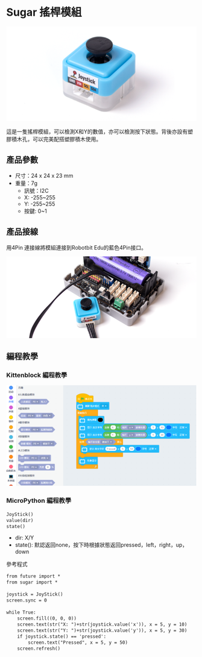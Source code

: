 # Sugar 搖桿模組

![](./images/joy1.png)

這是一隻搖桿模組，可以檢測X和Y的數值，亦可以檢測按下狀態。背後亦設有塑膠積木孔，可以完美配搭塑膠積木使用。

## 產品參數

- 尺寸：24 x 24 x 23 mm
- 重量：7g
    - 訊號：I2C
    - X: -255~255
    - Y: -255~255
    - 按鍵: 0~1

## 產品接線

用4Pin 連接線將模組連接到Robotbit Edu的藍色4Pin接口。

![](./images/joy2.png)

## 編程教學

### Kittenblock 編程教學

![](./images/joy3.png)

### MicroPython 編程教學

    JoyStick()
    value(dir)
    state()

- dir: X/Y
- state(): 默認返回none，按下時根據狀態返回pressed，left，right，up，down

參考程式

    from future import *
    from sugar import *
    
    joystick = JoyStick()
    screen.sync = 0
    
    while True:
        screen.fill((0, 0, 0))
        screen.text(str("X: ")+str(joystick.value('x')), x = 5, y = 10)
        screen.text(str("Y: ")+str(joystick.value('y')), x = 5, y = 30)
        if joystick.state() == 'pressed':
            screen.text("Pressed", x = 5, y = 50)
        screen.refresh()